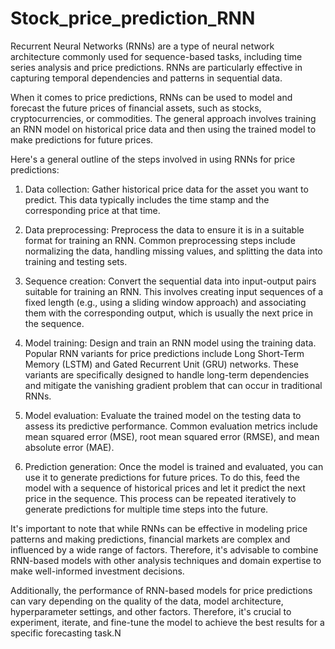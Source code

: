 # Stock_price_prediction_RNN
Recurrent Neural Networks (RNNs) are a type of neural network architecture commonly used for sequence-based tasks, including time series analysis and price predictions. RNNs are particularly effective in capturing temporal dependencies and patterns in sequential data.

When it comes to price predictions, RNNs can be used to model and forecast the future prices of financial assets, such as stocks, cryptocurrencies, or commodities. The general approach involves training an RNN model on historical price data and then using the trained model to make predictions for future prices.

Here's a general outline of the steps involved in using RNNs for price predictions:

1. Data collection: Gather historical price data for the asset you want to predict. This data typically includes the time stamp and the corresponding price at that time.

2. Data preprocessing: Preprocess the data to ensure it is in a suitable format for training an RNN. Common preprocessing steps include normalizing the data, handling missing values, and splitting the data into training and testing sets.

3. Sequence creation: Convert the sequential data into input-output pairs suitable for training an RNN. This involves creating input sequences of a fixed length (e.g., using a sliding window approach) and associating them with the corresponding output, which is usually the next price in the sequence.

4. Model training: Design and train an RNN model using the training data. Popular RNN variants for price predictions include Long Short-Term Memory (LSTM) and Gated Recurrent Unit (GRU) networks. These variants are specifically designed to handle long-term dependencies and mitigate the vanishing gradient problem that can occur in traditional RNNs.

5. Model evaluation: Evaluate the trained model on the testing data to assess its predictive performance. Common evaluation metrics include mean squared error (MSE), root mean squared error (RMSE), and mean absolute error (MAE).

6. Prediction generation: Once the model is trained and evaluated, you can use it to generate predictions for future prices. To do this, feed the model with a sequence of historical prices and let it predict the next price in the sequence. This process can be repeated iteratively to generate predictions for multiple time steps into the future.

It's important to note that while RNNs can be effective in modeling price patterns and making predictions, financial markets are complex and influenced by a wide range of factors. Therefore, it's advisable to combine RNN-based models with other analysis techniques and domain expertise to make well-informed investment decisions.

Additionally, the performance of RNN-based models for price predictions can vary depending on the quality of the data, model architecture, hyperparameter settings, and other factors. Therefore, it's crucial to experiment, iterate, and fine-tune the model to achieve the best results for a specific forecasting task.N

